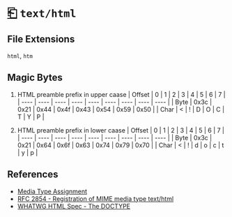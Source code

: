 # [⎗](../README.md) `text/html`

## File Extensions

`html`, `htm`

## Magic Bytes

1. HTML preamble prefix in upper caase
   | Offset | 0 | 1 | 2 | 3 | 4 | 5 | 6 | 7 |
   | ---- | ---- | ---- | ---- | ---- | ---- | ---- | ---- | ---- |
   | Byte | 0x3c | 0x21 | 0x44 | 0x4f | 0x43 | 0x54 | 0x59 | 0x50 |
   | Char | < | ! | D | O | C | T | Y | P |

2. HTML preamble prefix in lower caase
   | Offset | 0 | 1 | 2 | 3 | 4 | 5 | 6 | 7 |
   | ---- | ---- | ---- | ---- | ---- | ---- | ---- | ---- | ---- |
   | Byte | 0x3c | 0x21 | 0x64 | 0x6f | 0x63 | 0x74 | 0x79 | 0x70 |
   | Char | < | ! | d | o | c | t | y | p |

## References

- [Media Type Assignment](https://www.iana.org/assignments/media-types/text/html)
- [RFC 2854 - Registration of MIME media type text/html](https://datatracker.ietf.org/doc/html/rfc2854#section-2)
- [WHATWG HTML Spec - The DOCTYPE](https://html.spec.whatwg.org/#the-doctype)
